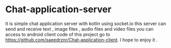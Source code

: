 # Chat-application-server
It is simple chat application server with kotlin using socket.io
this server can send and receive text , image files , audio files and video files
you can access to android client code of this project go to https://github.com/saeedrznr/Chat-application-client.
I hope to enjoy it .
